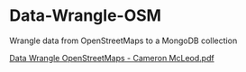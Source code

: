 # Data-Wrangle-OSM
Wrangle data from OpenStreetMaps to a MongoDB collection



[Data Wrangle OpenStreetMaps - Cameron McLeod.pdf](https://github.com/CamMcLeod/Data-Wrangle-OSM/blob/master/Data%20Wrangle%20OpenStreetMaps%20-%20Cameron%20McLeod.pdf "Open Street Maps Report")
